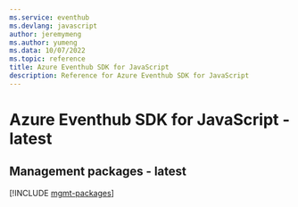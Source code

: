 ```yaml
---
ms.service: eventhub
ms.devlang: javascript
author: jeremymeng
ms.author: yumeng
ms.data: 10/07/2022
ms.topic: reference
title: Azure Eventhub SDK for JavaScript
description: Reference for Azure Eventhub SDK for JavaScript
---
```

# Azure Eventhub SDK for JavaScript - latest

## Management packages - latest
[!INCLUDE [mgmt-packages](eventhub-mgmt-index.md)]